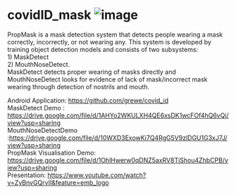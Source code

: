 # covidID_mask ![image](https://user-images.githubusercontent.com/11790686/84208854-86ea2000-aa69-11ea-95df-6901255c1b81.png)

PropMask is a mask detection system that detects people wearing a mask correctly, incorrectly, or not wearing any. This system is developed by training object detection models and consists of two subsystems:<br/> 1) MaskDetect <br/>2) MouthNoseDetect.<br/>
MaskDetect detects proper wearing of masks directly and MouthNoseDetect looks for evidence of lack of mask/incorrect mask wearing through detection of nostrils and mouth.
<br/>

Android Application: https://github.com/grewe/covid_id <br/>
MaskDetect Demo : https://drive.google.com/file/d/1AHYo2WKULXH4QE6xsDK1wcFOf4hQ6vQj/view?usp=sharing <br/>
MouthNoseDetectDemo :https://drive.google.com/file/d/10WXD3ExowKi7Q4RgG5V9zlDGU1G3xJ7J/view?usp=sharing<br/>
PropMask Visualisation Demo: https://drive.google.com/file/d/1OhlHwerw0qDNZ5axRV8TiShou4ZhbCPB/view?usp=sharing<br/>
Presentation: https://www.youtube.com/watch?v=ZyBnvGQrvII&feature=emb_logo
